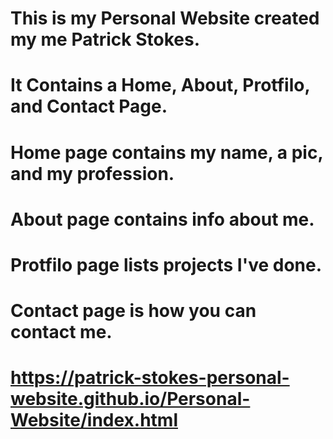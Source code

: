 # This is my Personal Website created my me Patrick Stokes.
# It Contains a Home, About, Protfilo, and Contact Page.
# Home page contains my name, a pic, and my profession. 
# About page contains info about me.
# Protfilo page lists projects I've done.
# Contact page is how you can contact me. 
# https://patrick-stokes-personal-website.github.io/Personal-Website/index.html
